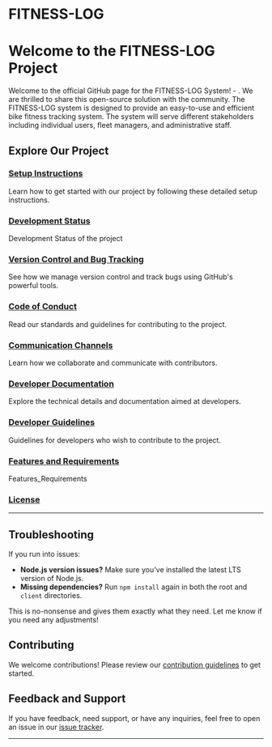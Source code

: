 # FITNESS-LOG

# Welcome to the FITNESS-LOG Project

Welcome to the official GitHub page for the FITNESS-LOG System! - . We are thrilled to share this open-source solution with the community. The FITNESS-LOG system is designed to provide an easy-to-use and efficient bike fitness tracking system. The system will serve different stakeholders including individual users, fleet managers, and administrative staff.

## Explore Our Project

### [Setup Instructions](https://github.com/VinsintQ/ITSE476/blob/main/SETUP.MD)

Learn how to get started with our project by following these detailed setup instructions.

### [Development Status](https://github.com/VinsintQ/ITSE476/blob/main/development_status.md)

Development Status of the project

### [Version Control and Bug Tracking](https://github.com/VinsintQ/ITSE476/blob/main/Version_control_Bug_tracker.md)

See how we manage version control and track bugs using GitHub's powerful tools.

### [Code of Conduct](https://github.com/VinsintQ/ITSE476/blob/main/Code_of_conduct.md)

Read our standards and guidelines for contributing to the project.

### [Communication Channels](https://github.com/VinsintQ/ITSE476/blob/main/Communication_Channels.md)

Learn how we collaborate and communicate with contributors.

### [Developer Documentation](https://github.com/VinsintQ/ITSE476/blob/main/developer_documintation.md)

Explore the technical details and documentation aimed at developers.

### [Developer Guidelines](https://github.com/VinsintQ/ITSE476/blob/main/Developer_Guidelines.md)

Guidelines for developers who wish to contribute to the project.

### [Features and Requirements](https://github.com/VinsintQ/ITSE476/blob/main/Features_Requirements.md)

Features_Requirements

### [License](https://github.com/VinsintQ/ITSE476/blob/main/LICENSE.txt)

---

## Troubleshooting

If you run into issues:

- **Node.js version issues?** Make sure you’ve installed the latest LTS version of Node.js.
- **Missing dependencies?** Run `npm install` again in both the root and `client` directories.

This is no-nonsense and gives them exactly what they need. Let me know if you need any adjustments!

## Contributing

We welcome contributions! Please review our [contribution guidelines]() to get started.

## Feedback and Support

If you have feedback, need support, or have any inquiries, feel free to open an issue in our [issue tracker](https://github.com/VinsintQ/ITSE476/issues).

---
